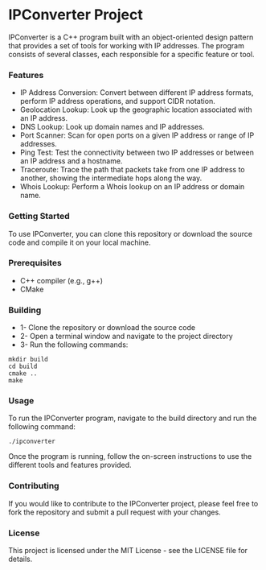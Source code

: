 # IPConverter Project
IPConverter is a C++ program built with an object-oriented design pattern that provides a set of tools for working with IP addresses. The program consists of several classes, each responsible for a specific feature or tool.

### Features
* IP Address Conversion: Convert between different IP address formats, perform IP address operations, and support CIDR notation.
* Geolocation Lookup: Look up the geographic location associated with an IP address.
* DNS Lookup: Look up domain names and IP addresses.
* Port Scanner: Scan for open ports on a given IP address or range of IP addresses.
* Ping Test: Test the connectivity between two IP addresses or between an IP address and a hostname.
* Traceroute: Trace the path that packets take from one IP address to another, showing the intermediate hops along the way.
* Whois Lookup: Perform a Whois lookup on an IP address or domain name.

### Getting Started
To use IPConverter, you can clone this repository or download the source code and compile it on your local machine.

### Prerequisites
* C++ compiler (e.g., g++)
* CMake
### Building
* 1- Clone the repository or download the source code
* 2- Open a terminal window and navigate to the project directory
* 3- Run the following commands:

```
mkdir build
cd build
cmake ..
make
```
### Usage
To run the IPConverter program, navigate to the build directory and run the following command:
```
./ipconverter
```
Once the program is running, follow the on-screen instructions to use the different tools and features provided.

### Contributing
If you would like to contribute to the IPConverter project, please feel free to fork the repository and submit a pull request with your changes.

### License
This project is licensed under the MIT License - see the LICENSE file for details.
